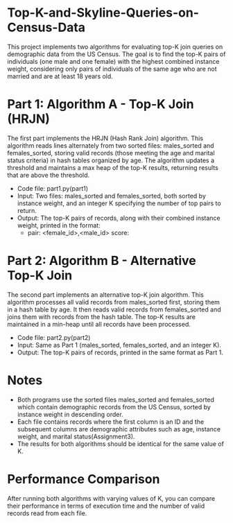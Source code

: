 # Top-K-and-Skyline-Queries-on-Census-Data
This project implements two algorithms for evaluating top-K join queries on demographic data from the US Census. The goal is to find the top-K pairs of individuals (one male and one female) with the highest combined instance weight, considering only pairs of individuals of the same age who are not married and are at least 18 years old.

# Part 1: Algorithm A - Top-K Join (HRJN)
The first part implements the HRJN (Hash Rank Join) algorithm. This algorithm reads lines alternately from two sorted files: males_sorted and females_sorted, storing valid records (those meeting the age and marital status criteria) in hash tables organized by age. The algorithm updates a threshold and maintains a max heap of the top-K results, returning results that are above the threshold.

- Code file: part1.py​(part1)
- Input: Two files: males_sorted and females_sorted, both sorted by instance weight, and an integer K specifying the number of top pairs to return.
- Output: The top-K pairs of records, along with their combined instance weight, printed in the format:
    - pair: <female_id>,<male_id> score: <weight>


# Part 2: Algorithm B - Alternative Top-K Join
The second part implements an alternative top-K join algorithm. This algorithm processes all valid records from males_sorted first, storing them in a hash table by age. It then reads valid records from females_sorted and joins them with records from the hash table. The top-K results are maintained in a min-heap until all records have been processed.

- Code file: part2.py​(part2)
- Input: Same as Part 1 (males_sorted, females_sorted, and an integer K).
- Output: The top-K pairs of records, printed in the same format as Part 1.


# Notes
- Both programs use the sorted files males_sorted and females_sorted which contain demographic records from the US Census, sorted by instance weight in descending order.
- Each file contains records where the first column is an ID and the subsequent columns are demographic attributes such as age, instance weight, and marital status​(Assignment3).
- The results for both algorithms should be identical for the same value of K.

# Performance Comparison
After running both algorithms with varying values of K, you can compare their performance in terms of execution time and the number of valid records read from each file.
